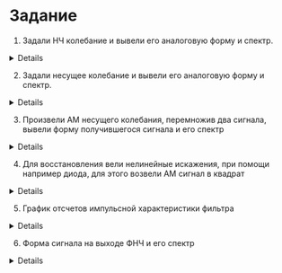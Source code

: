 # Задание

1. Задали НЧ колебание и вывели его аналоговую форму и спектр.

<details>
  <img src = "https://github.com/SeregaSH2108/SEREJA21/blob/main/Занятие%205/10.%20Изучение%20свойств%20АМ-сигналов%20с%20помощью%20моделирования%20в%20PythonSpyder/Модулирующий%20НЧ%20сигнал.png">
  <img src = "https://github.com/SeregaSH2108/SEREJA21/blob/main/Занятие%205/10.%20Изучение%20свойств%20АМ-сигналов%20с%20помощью%20моделирования%20в%20PythonSpyder/Спектр%20НЧ%20сигнала.png">
</details>

2. Задали несущее колебание и вывели его аналоговую форму и спектр.

<details>
  <img src = "https://github.com/SeregaSH2108/SEREJA21/blob/main/Занятие%205/10.%20Изучение%20свойств%20АМ-сигналов%20с%20помощью%20моделирования%20в%20PythonSpyder/Несущее%20колебание.png">
  <img src = "https://github.com/SeregaSH2108/SEREJA21/blob/main/Занятие%205/10.%20Изучение%20свойств%20АМ-сигналов%20с%20помощью%20моделирования%20в%20PythonSpyder/Спектр%20несущего%20колебания.png">
</details>

3. Произвели АМ несущего колебания, перемножив два сигнала, вывели форму получившегося сигнала и его спектр

<details>
  <img src = "https://github.com/SeregaSH2108/SEREJA21/blob/main/Занятие%205/10.%20Изучение%20свойств%20АМ-сигналов%20с%20помощью%20моделирования%20в%20PythonSpyder/AМ%20сигнал.png">
  <img src = "https://github.com/SeregaSH2108/SEREJA21/blob/main/Занятие%205/10.%20Изучение%20свойств%20АМ-сигналов%20с%20помощью%20моделирования%20в%20PythonSpyder/Спектр%20АМ%20сигнала.png">
</details>

4. Для восстановления вели нелинейные искажения, при помощи например диода, для этого возвели АМ сигнал в квадрат

<details>
  <img src = "https://github.com/SeregaSH2108/SEREJA21/blob/main/Занятие%205/10.%20Изучение%20свойств%20АМ-сигналов%20с%20помощью%20моделирования%20в%20PythonSpyder/Сигнал%20при%20%20прохождении%20диода.png">
  <img src = "https://github.com/SeregaSH2108/SEREJA21/blob/main/Занятие%205/10.%20Изучение%20свойств%20АМ-сигналов%20с%20помощью%20моделирования%20в%20PythonSpyder/Спектр%20сигнала%20при%20прохождении%20диода.png">
</details>

5. График отсчетов импульсной характеристики фильтра

<details>
  <img src = "https://github.com/SeregaSH2108/SEREJA21/blob/main/Занятие%205/10.%20Изучение%20свойств%20АМ-сигналов%20с%20помощью%20моделирования%20в%20PythonSpyder/Отсчеты%20импульсной%20характеристики%20фильтра.png">
</details>

6. Форма сигнала на выходе ФНЧ и его спектр

<details>
  <img src = "https://github.com/SeregaSH2108/SEREJA21/blob/main/Занятие%205/10.%20Изучение%20свойств%20АМ-сигналов%20с%20помощью%20моделирования%20в%20PythonSpyder/Сигнал%20на%20выходе%20ФНЧ.png">
  <img src = "https://github.com/SeregaSH2108/SEREJA21/blob/main/Занятие%205/10.%20Изучение%20свойств%20АМ-сигналов%20с%20помощью%20моделирования%20в%20PythonSpyder/Спектр%20сигнала%20на%20выходе%20ФНЧ.png">
</details>
